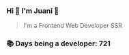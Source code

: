 ### Hi 👋 I&#39;m Juani 🦁

> I&#39;m a Frontend Web Developer SSR

### 📚 Days being a developer: 721
